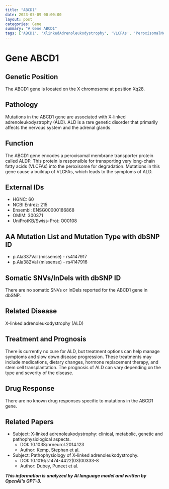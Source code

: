 ```yaml
---
title: "ABCD1"
date: 2023-05-09 00:00:00
layout: post
categories: Gene
summary: "# Gene ABCD1"
tags: ['ABCD1', 'XlinkedAdrenoleukodystrophy', 'VLCFAs', 'PeroxisomalMembraneTransporter', 'Mutation', 'Treatment', 'Prognosis', 'Pathophysiology']
---
```


# Gene ABCD1

## Genetic Position
The ABCD1 gene is located on the X chromosome at position Xq28.

## Pathology
Mutations in the ABCD1 gene are associated with X-linked adrenoleukodystrophy (ALD). ALD is a rare genetic disorder that primarily affects the nervous system and the adrenal glands.

## Function
The ABCD1 gene encodes a peroxisomal membrane transporter protein called ALDP. This protein is responsible for transporting very long-chain fatty acids (VLCFAs) into the peroxisome for degradation. Mutations in this gene cause a buildup of VLCFAs, which leads to the symptoms of ALD.

## External IDs
- HGNC: 60
- NCBI Entrez: 215
- Ensembl: ENSG00000186868
- OMIM: 300371
- UniProtKB/Swiss-Prot: O00108

## AA Mutation List and Mutation Type with dbSNP ID
- p.Ala337Val (missense) - rs4147917
- p.Ala382Val (missense) - rs4147916

## Somatic SNVs/InDels with dbSNP ID
There are no somatic SNVs or InDels reported for the ABCD1 gene in dbSNP.

## Related Disease
X-linked adrenoleukodystrophy (ALD)

## Treatment and Prognosis
There is currently no cure for ALD, but treatment options can help manage symptoms and slow down disease progression. These treatments may include medications, dietary changes, hormone replacement therapy, and stem cell transplantation. The prognosis of ALD can vary depending on the type and severity of the disease.

## Drug Response
There are no known drug responses specific to mutations in the ABCD1 gene.

## Related Papers
- Subject: X-linked adrenoleukodystrophy: clinical, metabolic, genetic and pathophysiological aspects.
  - DOI: 10.1038/nrneurol.2014.123
  - Author: Kemp, Stephan et al.
- Subject: Pathophysiology of X-linked adrenoleukodystrophy.
  - DOI: 10.1016/s1474-4422(03)00333-8
  - Author: Dubey, Puneet et al.

**_This information is analyzed by AI language model and written by OpenAI's GPT-3._**